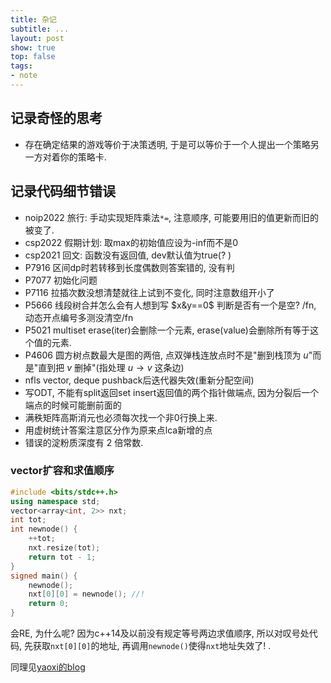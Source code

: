 ```yaml
---
title: 杂记
subtitle: ...
layout: post
show: true
top: false
tags: 
- note
---
```


## 记录奇怪的思考

- 存在确定结果的游戏等价于决策透明, 于是可以等价于一个人提出一个策略另一方对着你的策略卡.

## 记录代码细节错误

- noip2022 旅行: 手动实现矩阵乘法`*=`, 注意顺序, 可能要用旧的值更新而旧的被变了.
- csp2022 假期计划: 取max的初始值应设为-inf而不是0
- csp2021 回文: 函数没有返回值, dev默认值为true(? )
- P7916 区间dp时若转移到长度偶数则答案错的, 没有判
- P7077 初始化问题
- P7116 拉插次数没想清楚就往上试到不变化, 同时注意数组开小了
- P5666 线段树合并怎么会有人想到写 $x&y==0$ 判断是否有一个是空? /fn, 动态开点编号多测没清空/fn
- P5021 multiset erase(iter)会删除一个元素, erase(value)会删除所有等于这个值的元素.
- P4606 圆方树点数最大是图的两倍, 点双弹栈连放点时不是"删到栈顶为 $u$"而是"直到把 $v$ 删掉"(指处理 $u\to v$ 这条边)
- nfls vector, deque pushback后迭代器失效(重新分配空间)
- 写ODT, 不能有split返回set insert返回值的两个指针做端点, 因为分裂后一个端点的时候可能删前面的
- 满秩矩阵高斯消元也必须每次找一个非0行换上来.
- 用虚树统计答案注意区分作为原来点lca新增的点
- 错误的淀粉质深度有 $2$ 倍常数.
 
### vector扩容和求值顺序

```cpp
#include <bits/stdc++.h>
using namespace std;
vector<array<int, 2>> nxt;
int tot;
int newnode() {
    ++tot;
    nxt.resize(tot);
    return tot - 1;
}
signed main() {
    newnode();
    nxt[0][0] = newnode(); //!
    return 0;
}
```

会RE, 为什么呢? 因为c++14及以前没有规定等号两边求值顺序, 所以对叹号处代码, 先获取`nxt[0][0]`的地址, 再调用`newnode()`使得`nxt`地址失效了! .

同理见[yaoxi的blog](https://www.cnblogs.com/yaoxi-std/p/17023579.html)